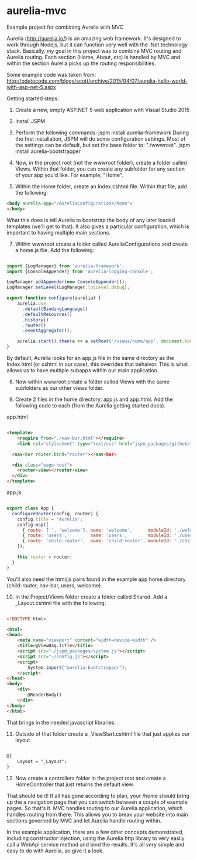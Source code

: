 # aurelia-mvc
Example project for combining Aurelia with MVC

Aurelia (http://aurelia.io/) is an amazing web framework. It's designed to work through Nodejs, but it can function very well with the .Net technology stack. Basically, my goal in this project was to combine MVC routing and Aurelia routing. Each section (Home, About, etc) is handled by MVC and within the section Aurelia picks up the routing responsibilities. 

Some example code was taken from: http://odetocode.com/blogs/scott/archive/2015/04/07/aurelia-hello-world-with-asp-net-5.aspx

Getting started steps: 

1. Create a new, empty ASP.NET 5 web application with Visual Studio 2015

2. Install JSPM

3. Perform the following commands:
  jspm install aurelia-framework
  During the first installation, JSPM will do some configuration settings. Most of the settings can be default, but set the     base folder to: "./wwwroot".
  jspm install aurelia-bootstrapper

4. Now, in the project root (not the wwwroot folder), create a folder called Views. Within that folder, you can create any   subfolder for any section of your app you'd like. For example, "Home".

5. Within the Home folder, create an Index.cshtml file. Within that file, add the following: 
  ```html
  <body aurelia-app="/AureliaConfigurations/home">
  </body>
  ```
  What this does is tell Aurelia to bootstrap the body of any later loaded templates (we'll get to that). It also gives a   particular configuration, which is important to having multiple main sections.

7. Within wwwroot create a folder called AureliaConfigurations and create a home.js file. Add the following:
  ```javascript

  import {LogManager} from 'aurelia-framework';
  import {ConsoleAppender} from 'aurelia-logging-console';
  
  LogManager.addAppender(new ConsoleAppender());
  LogManager.setLevel(LogManager.logLevel.debug);
  
  export function configure(aurelia) {
      aurelia.use
        .defaultBindingLanguage()
        .defaultResources()
        .history()
        .router()
        .eventAggregator();
  
      aurelia.start().then(a => a.setRoot('/views/home/app', document.body));
  }

  ```

  By default, Aurelia looks for an app.js file in the same directory as the Index.html (or cshtml in our case), this overrides   that behaivor. This is what allows us to have multiple subapps within our main application.

8. Now within wwwroot create a folder called Views with the same subfolders as our other views folder. 

9. Create 2 files in the home directory: app.js and app.html. Add the following code to each (from the Aurelia getting started docs).

  app.html
  ```html
  
  <template>
      <require from="./nav-bar.html"></require>
      <link rel="stylesheet" type="text/css" href="jspm_packages/github/twbs/bootstrap@3.3.5/css/bootstrap.css" />
  
    <nav-bar router.bind="router"></nav-bar>
  
    <div class="page-host">
      <router-view></router-view>
    </div>
  </template>
  
  
  ```
  
  app.js
  ```javascript
  
  export class App {
    configureRouter(config, router) {
      config.title = 'Aurelia';
      config.map([
        { route: ['', 'welcome'], name: 'welcome',      moduleId: './welcome',      nav: true, title: 'Welcome' },
        { route: 'users',         name: 'users',        moduleId: './users',        nav: true, title: 'Github Users' },
        { route: 'child-router',  name: 'child-router', moduleId: './child-router', nav: true, title: 'Child Router' }
      ]);
  
      this.router = router;
    }
  }
  
  ```

  You'll also need the html/js pairs found in the example app home directory (child-router, nav-bar, users, welcome)

10. In the Project/Views folder create a folder called Shared. Add a _Layout.cshtml file with the following:
  
  ```html
  
  <!DOCTYPE html>
  
  <html>
  <head>
      <meta name="viewport" content="width=device-width" />
      <title>@ViewBag.Title</title>
      <script src="~/jspm_packages/system.js"></script>
      <script src="~/config.js"></script>
      <script>
          System.import("aurelia-bootstrapper");
      </script>
  </head>
  <body>
      <div>
          @RenderBody()
      </div>
  </body>
  </html>
  
  ```

  That brings in the needed javascript libraries. 

11. Outside of that folder create a _ViewStart.cshtml file that just applies our layout

  ```html
          
  @{
      Layout = "_Layout";
  }
  
  ```

12. Now create a controllers folder in the project root and create a HomeController that just returns the default view.

That should be it! If all has gone according to plan, your /home should bring up the a navigation page that you can switch between a couple of example pages. So that's it. MVC handles routing to our Aurelia application, which handles routing from there. This allows you to break your website into main sections governed by MVC and let Aurelia handle routing within.

In the example application, there are a few other concepts demonstrated, including constructor injection, using the Aurelia http library to very easily call a WebApi service method and bind the results. It's all very simple and easy to do with Aurelia, so give it a look.
